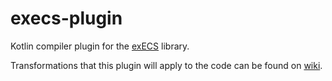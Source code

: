 # execs-plugin
Kotlin compiler plugin for the [exECS](https://github.com/Russian-Dude/exECS) library.

Transformations that this plugin will apply to the code can be found on [wiki](https://github.com/Russian-Dude/execs-plugin/wiki).

